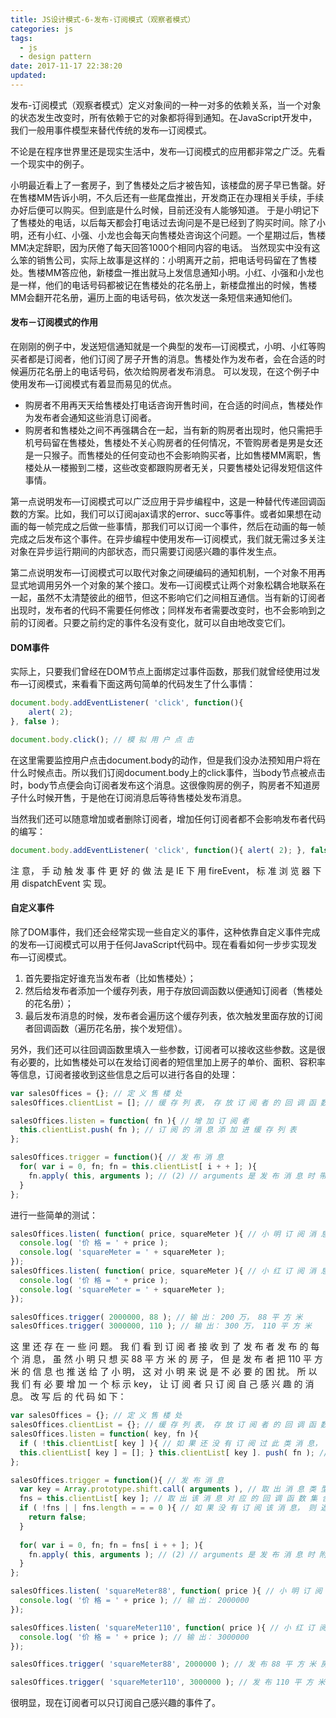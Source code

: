 ```yaml
---
title: JS设计模式-6-发布-订阅模式（观察者模式）
categories: js
tags:
  - js
  - design pattern
date: 2017-11-17 22:38:20
updated:
---
```


发布-订阅模式（观察者模式）定义对象间的一种一对多的依赖关系，当一个对象的状态发生改变时，所有依赖于它的对象都将得到通知。在JavaScript开发中，我们一般用事件模型来替代传统的发布—订阅模式。

不论是在程序世界里还是现实生活中，发布—订阅模式的应用都非常之广泛。先看一个现实中的例子。

小明最近看上了一套房子，到了售楼处之后才被告知，该楼盘的房子早已售罄。好在售楼MM告诉小明，不久后还有一些尾盘推出，开发商正在办理相关手续，手续办好后便可以购买。但到底是什么时候，目前还没有人能够知道。
于是小明记下了售楼处的电话，以后每天都会打电话过去询问是不是已经到了购买时间。除了小明，还有小红、小强、小龙也会每天向售楼处咨询这个问题。一个星期过后，售楼MM决定辞职，因为厌倦了每天回答1000个相同内容的电话。
当然现实中没有这么笨的销售公司，实际上故事是这样的：小明离开之前，把电话号码留在了售楼处。售楼MM答应他，新楼盘一推出就马上发信息通知小明。小红、小强和小龙也是一样，他们的电话号码都被记在售楼处的花名册上，新楼盘推出的时候，售楼MM会翻开花名册，遍历上面的电话号码，依次发送一条短信来通知他们。

#### 发布－订阅模式的作用
在刚刚的例子中，发送短信通知就是一个典型的发布—订阅模式，小明、小红等购买者都是订阅者，他们订阅了房子开售的消息。售楼处作为发布者，会在合适的时候遍历花名册上的电话号码，依次给购房者发布消息。
可以发现，在这个例子中使用发布—订阅模式有着显而易见的优点。
- 购房者不用再天天给售楼处打电话咨询开售时间，在合适的时间点，售楼处作为发布者会通知这些消息订阅者。
- 购房者和售楼处之间不再强耦合在一起，当有新的购房者出现时，他只需把手机号码留在售楼处，售楼处不关心购房者的任何情况，不管购房者是男是女还是一只猴子。而售楼处的任何变动也不会影响购买者，比如售楼MM离职，售楼处从一楼搬到二楼，这些改变都跟购房者无关，只要售楼处记得发短信这件事情。

第一点说明发布—订阅模式可以广泛应用于异步编程中，这是一种替代传递回调函数的方案。比如，我们可以订阅ajax请求的error、succ等事件。或者如果想在动画的每一帧完成之后做一些事情，那我们可以订阅一个事件，然后在动画的每一帧完成之后发布这个事件。在异步编程中使用发布—订阅模式，我们就无需过多关注对象在异步运行期间的内部状态，而只需要订阅感兴趣的事件发生点。

第二点说明发布—订阅模式可以取代对象之间硬编码的通知机制，一个对象不用再显式地调用另外一个对象的某个接口。发布—订阅模式让两个对象松耦合地联系在一起，虽然不太清楚彼此的细节，但这不影响它们之间相互通信。当有新的订阅者出现时，发布者的代码不需要任何修改；同样发布者需要改变时，也不会影响到之前的订阅者。只要之前约定的事件名没有变化，就可以自由地改变它们。

#### DOM事件
实际上，只要我们曾经在DOM节点上面绑定过事件函数，那我们就曾经使用过发布—订阅模式，来看看下面这两句简单的代码发生了什么事情：
```js
document.body.addEventListener( 'click', function(){ 
    alert( 2); 
}, false ); 

document.body.click(); // 模 拟 用 户 点 击
```
在这里需要监控用户点击document.body的动作，但是我们没办法预知用户将在什么时候点击。所以我们订阅document.body上的click事件，当body节点被点击时，body节点便会向订阅者发布这个消息。这很像购房的例子，购房者不知道房子什么时候开售，于是他在订阅消息后等待售楼处发布消息。

当然我们还可以随意增加或者删除订阅者，增加任何订阅者都不会影响发布者代码的编写：
```js
document.body.addEventListener( 'click', function(){ alert( 2); }, false ); document.body.addEventListener( 'click', function(){ alert( 3); }, false ); document.body.addEventListener( 'click', function(){ alert( 4); }, false ); document.body.click(); // 模 拟 用 户 点 击
```
注 意， 手 动 触 发 事 件 更 好 的 做 法 是 IE 下 用 fireEvent， 标 准 浏 览 器 下 用 dispatchEvent 实 现。

#### 自定义事件
除了DOM事件，我们还会经常实现一些自定义的事件，这种依靠自定义事件完成的发布—订阅模式可以用于任何JavaScript代码中。现在看看如何一步步实现发布—订阅模式。
1. 首先要指定好谁充当发布者（比如售楼处）；
2. 然后给发布者添加一个缓存列表，用于存放回调函数以便通知订阅者（售楼处的花名册）；
3. 最后发布消息的时候，发布者会遍历这个缓存列表，依次触发里面存放的订阅者回调函数（遍历花名册，挨个发短信）。

另外，我们还可以往回调函数里填入一些参数，订阅者可以接收这些参数。这是很有必要的，比如售楼处可以在发给订阅者的短信里加上房子的单价、面积、容积率等信息，订阅者接收到这些信息之后可以进行各自的处理：
```js
var salesOffices = {}; // 定 义 售 楼 处 
salesOffices.clientList = []; // 缓 存 列 表， 存 放 订 阅 者 的 回 调 函 数 

salesOffices.listen = function( fn ){ // 增 加 订 阅 者 
  this.clientList.push( fn ); // 订 阅 的 消 息 添 加 进 缓 存 列 表 
}; 

salesOffices.trigger = function(){ // 发 布 消 息 
  for( var i = 0, fn; fn = this.clientList[ i + + ]; ){ 
    fn.apply( this, arguments ); // (2) // arguments 是 发 布 消 息 时 带 上 的 参 数 
  } 
};
```
进行一些简单的测试：
```js
salesOffices.listen( function( price, squareMeter ){ // 小 明 订 阅 消 息 
  console.log( '价 格 = ' + price ); 
  console.log( 'squareMeter = ' + squareMeter ); 
}); 
salesOffices.listen( function( price, squareMeter ){ // 小 红 订 阅 消 息 
  console.log( '价 格 = ' + price ); 
  console.log( 'squareMeter = ' + squareMeter ); 
}); 

salesOffices.trigger( 2000000, 88 ); // 输 出： 200 万， 88 平 方 米 
salesOffices.trigger( 3000000, 110 ); // 输 出： 300 万， 110 平 方 米
```
这 里 还 存 在 一 些 问 题。 我 们 看 到 订 阅 者 接 收 到 了 发 布 者 发 布 的 每 个 消 息， 虽 然 小 明 只 想 买 88 平 方 米 的 房 子， 但 是 发 布 者 把 110 平 方 米 的 信 息 也 推 送 给 了 小 明， 这 对 小 明 来 说 是 不 必 要 的 困 扰。 所 以 我 们 有 必 要 增 加 一 个 标 示 key， 让 订 阅 者 只 订 阅 自 己 感 兴 趣 的 消 息。 改 写 后 的 代 码 如 下：
```js
var salesOffices = {}; // 定 义 售 楼 处 
salesOffices.clientList = {}; // 缓 存 列 表， 存 放 订 阅 者 的 回 调 函 数 
salesOffices.listen = function( key, fn ){ 
  if ( !this.clientList[ key ] ){ // 如 果 还 没 有 订 阅 过 此 类 消 息， 给 该 类 消 息 创 建 一 个 缓 存 列 表 
  this.clientList[ key ] = []; } this.clientList[ key ]. push( fn ); // 订 阅 的 消 息 添 加 进 消 息 缓 存 列 表 
};

salesOffices.trigger = function(){ // 发 布 消 息 
  var key = Array.prototype.shift.call( arguments ), // 取 出 消 息 类 型 
  fns = this.clientList[ key ]; // 取 出 该 消 息 对 应 的 回 调 函 数 集 合 
  if ( !fns | | fns.length = = = 0 ){ // 如 果 没 有 订 阅 该 消 息， 则 返 回   
    return false; 
  } 
  
  for( var i = 0, fn; fn = fns[ i + + ]; ){ 
    fn.apply( this, arguments ); // (2) // arguments 是 发 布 消 息 时 附 送 的 参 数 
  } 
}; 

salesOffices.listen( 'squareMeter88', function( price ){ // 小 明 订 阅 88 平 方 米 房 子 的 消 息 
  console.log( '价 格 = ' + price ); // 输 出： 2000000 
}); 

salesOffices.listen( 'squareMeter110', function( price ){ // 小 红 订 阅 110 平 方 米 房 子 的 消 息 
  console.log( '价 格 = ' + price ); // 输 出： 3000000 
}); 

salesOffices.trigger( 'squareMeter88', 2000000 ); // 发 布 88 平 方 米 房 子 的 价 格

salesOffices.trigger( 'squareMeter110', 3000000 ); // 发 布 110 平 方 米 房 子 的 价 格
```
很明显，现在订阅者可以只订阅自己感兴趣的事件了。